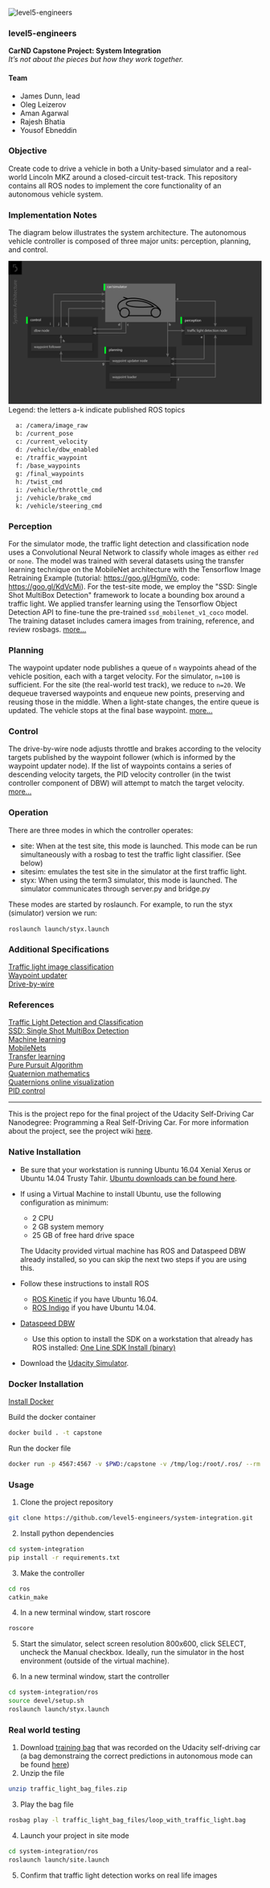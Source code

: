 ![level5-engineers](https://avatars1.githubusercontent.com/u/31551095?v=4&s=100)
### level5-engineers
<b>CarND Capstone Project: System Integration</b><br>
<em>It’s not about the pieces but how they work together.</em>
<br>

#### Team

* James Dunn, lead
* Oleg Leizerov
* Aman Agarwal
* Rajesh Bhatia
* Yousof Ebneddin

### Objective
Create code to drive a vehicle in both a Unity-based simulator and a real-world Lincoln MKZ around a closed-circuit test-track. This repository contains all ROS nodes to implement the core functionality of an autonomous vehicle system.

### Implementation Notes

The diagram below illustrates the system architecture. The autonomous vehicle controller is composed of three major units: perception, planning, and control.

![System Architecture](https://raw.githubusercontent.com/level5-engineers/assets/master/images/SystemArchitecture.png)
Legend: the letters a-k indicate published ROS topics

```
  a: /camera/image_raw
  b: /current_pose
  c: /current_velocity
  d: /vehicle/dbw_enabled
  e: /traffic_waypoint
  f: /base_waypoints
  g: /final_waypoints
  h: /twist_cmd
  i: /vehicle/throttle_cmd
  j: /vehicle/brake_cmd
  k: /vehicle/steering_cmd
```

### Perception
For the simulator mode, the traffic light detection and classification node uses a Convolutional Neural Network to classify whole images as either `red` or `none`. The model was trained with several datasets using the transfer learning technique on the MobileNet architecture with the Tensorflow Image Retraining Example (tutorial: https://goo.gl/HgmiVo, code: https://goo.gl/KdVcMi). For the test-site mode, we employ the "SSD: Single Shot MultiBox Detection" framework to locate a bounding box around a traffic light. We applied transfer learning using the Tensorflow Object Detection API to fine-tune the pre-trained `ssd_mobilenet_v1_coco` model. The training dataset includes camera images from training, reference, and review rosbags. [more...](#additional-specifications)

### Planning
The waypoint updater node publishes a queue of `n` waypoints ahead of the vehicle position, each with a target velocity. For the simulator, `n=100` is sufficient. For the site (the real-world test track), we reduce to `n=20`. We dequeue traversed waypoints and enqueue new points, preserving and reusing those in the middle. When a light-state changes, the entire queue is updated. The vehicle stops at the final base waypoint. [more...](#additional-specifications)

### Control
The drive-by-wire node adjusts throttle and brakes according to the velocity targets published by the waypoint follower (which is informed by the waypoint updater node). If the list of waypoints contains a series of descending velocity targets, the PID velocity controller (in the twist controller component of DBW) will attempt to match the target velocity. [more...](#additional-specifications)

### Operation
There are three modes in which the controller operates: 
- site: When at the test site, this mode is launched. This mode can be run simultaneously with a rosbag to test the traffic light classifier. (See below)
- sitesim: emulates the test site in the simulator at the first traffic light.
- styx: When using the term3 simulator, this mode is launched. The simulator communicates through server.py and bridge.py

These modes are started by roslaunch. For example, to run the styx (simulator) version we run:

`roslaunch launch/styx.launch`

### Additional Specifications

[Traffic light image classification](https://github.com/level5-engineers/system-integration/wiki/Traffic-Light-Image-Classification)<br>
[Waypoint updater](https://github.com/level5-engineers/system-integration/wiki/Waypoint-Updater)<br>
[Drive-by-wire](https://github.com/level5-engineers/system-integration/wiki/Drive-By-Wire)<br>

### References

[Traffic Light Detection and Classification](https://becominghuman.ai/traffic-light-detection-tensorflow-api-c75fdbadac62)<br>
[SSD: Single Shot MultiBox Detection](https://arxiv.org/pdf/1512.02325.pdf)<br>
[Machine learning](ftp://ftp.cs.wisc.edu/machine-learning/shavlik-group/torrey.handbook09.pdf)<br>
[MobileNets](https://arxiv.org/abs/1704.04861)<br>
[Transfer learning](http://ruder.io/transfer-learning/index.html)<br>
[Pure Pursuit Algorithm](http://ri.cmu.edu/pub_files/pub3/coulter_r_craig_1992_1/coulter_r_craig_1992_1.pdf)<br>
[Quaternion mathematics](https://web.archive.org/web/20120417090529/http://www.itu.dk/people/erikdam/DOWNLOAD/98-5.pdf)<br>
[Quaternions online visualization](http://quaternions.online/)<br>
[PID control](https://udacity-reviews-uploads.s3.amazonaws.com/_attachments/41330/1493863065/pid_control_document.pdf)<br>

---

This is the project repo for the final project of the Udacity Self-Driving Car Nanodegree: Programming a Real Self-Driving Car. For more information about the project, see the project wiki [here](https://github.com/level5-engineers/system-integration/wiki).

### Native Installation

* Be sure that your workstation is running Ubuntu 16.04 Xenial Xerus or Ubuntu 14.04 Trusty Tahir. [Ubuntu downloads can be found here](https://www.ubuntu.com/download/desktop).
* If using a Virtual Machine to install Ubuntu, use the following configuration as minimum:
  * 2 CPU
  * 2 GB system memory
  * 25 GB of free hard drive space

  The Udacity provided virtual machine has ROS and Dataspeed DBW already installed, so you can skip the next two steps if you are using this.

* Follow these instructions to install ROS
  * [ROS Kinetic](http://wiki.ros.org/kinetic/Installation/Ubuntu) if you have Ubuntu 16.04.
  * [ROS Indigo](http://wiki.ros.org/indigo/Installation/Ubuntu) if you have Ubuntu 14.04.
* [Dataspeed DBW](https://bitbucket.org/DataspeedInc/dbw_mkz_ros)
  * Use this option to install the SDK on a workstation that already has ROS installed: [One Line SDK Install (binary)](https://bitbucket.org/DataspeedInc/dbw_mkz_ros/src/81e63fcc335d7b64139d7482017d6a97b405e250/ROS_SETUP.md?fileviewer=file-view-default)
* Download the [Udacity Simulator](https://github.com/udacity/CarND-Capstone/releases/tag/v1.2).

### Docker Installation
[Install Docker](https://docs.docker.com/engine/installation/)

Build the docker container
```bash
docker build . -t capstone
```

Run the docker file
```bash
docker run -p 4567:4567 -v $PWD:/capstone -v /tmp/log:/root/.ros/ --rm -it capstone
```

### Usage

1. Clone the project repository
```bash
git clone https://github.com/level5-engineers/system-integration.git
```

2. Install python dependencies
```bash
cd system-integration
pip install -r requirements.txt
```

3. Make the controller
```bash
cd ros
catkin_make
```

4. In a new terminal window, start roscore
```bash
roscore
```

5. Start the simulator, select screen resolution 800x600, click SELECT, uncheck the Manual checkbox. Ideally, run the simulator in the host environment (outside of the virtual machine).

6. In a new terminal window, start the controller
```bash
cd system-integration/ros
source devel/setup.sh
roslaunch launch/styx.launch
```

### Real world testing
1. Download [training bag](https://drive.google.com/file/d/0B2_h37bMVw3iYkdJTlRSUlJIamM/view?usp=sharing) that was recorded on the Udacity self-driving car (a bag demonstraing the correct predictions in autonomous mode can be found [here](https://drive.google.com/open?id=0B2_h37bMVw3iT0ZEdlF4N01QbHc))
2. Unzip the file
```bash
unzip traffic_light_bag_files.zip
```
3. Play the bag file
```bash
rosbag play -l traffic_light_bag_files/loop_with_traffic_light.bag
```
4. Launch your project in site mode
```bash
cd system-integration/ros
roslaunch launch/site.launch
```
5. Confirm that traffic light detection works on real life images
